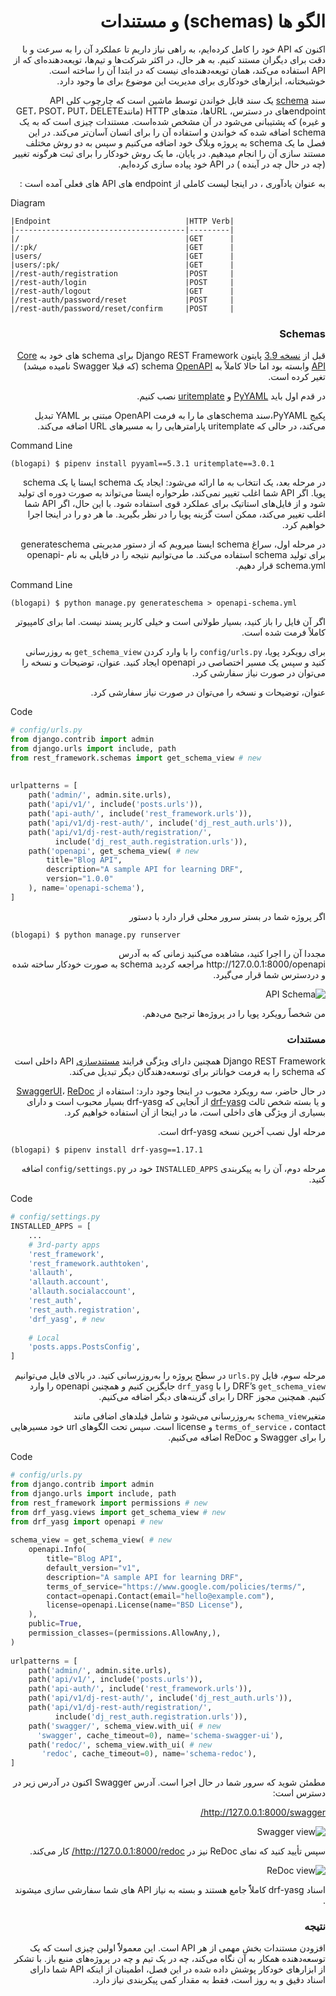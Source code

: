 <div dir="rtl" >
  
# الگو ها (schemas) و مستندات 

اکنون که API خود را کامل کرده‌ایم، به راهی نیاز داریم تا عملکرد آن را به سرعت و با دقت برای دیگران مستند کنیم. 
به هر حال، در اکثر شرکت‌ها و تیم‌ها، تویعه‌دهنده‌ای که از API استفاده می‌کند،
همان تویعه‌دهنده‌ای نیست که در ابتدا آن را ساخته است.
خوشبختانه، ابزارهای خودکاری برای مدیریت این موضوع برای ما وجود دارد.


سند [schema](https://www.django-rest-framework.org/api-guide/schemas/#schema) 
یک سند قابل خواندن توسط ماشین است که چارچوب کلی 
API endpointهای در دسترس، URLها، متدهای HTTP (مانندGET، PSOT، PUT، DELETE و غیره) که پشتیبانی می‌شود در آن مشخص شده‌است.
مستندات چیزی است که به یک schema اضافه شده که خواندن و استفاده آن را برای انسان آسان‌تر می‌کند.
در این فصل ما یک schema به پروژه وبلاگ خود اضافه می‌کنیم و سپس به دو روش مختلف مستند سازی آن را انجام میدهیم.
در پایان، ما یک روش خودکار را برای ثبت هرگونه تغییر  (چه در حال چه در آینده ) در API خود پیاده سازی کرده‌ایم.




به عنوان یادآوری ، در اینجا لیست کاملی از endpoint های API های فعلی آمده است :
<div dir="ltr">
  
Diagram
```code
|Endpoint                              |HTTP Verb|
|--------------------------------------|---------|
|/                                     |GET      |
|/:pk/                                 |GET      |
|users/                                |GET      |
|users/:pk/                            |GET      |
|/rest-auth/registration               |POST     |
|/rest-auth/login                      |POST     |
|/rest-auth/logout                     |GET      |
|/rest-auth/password/reset             |POST     |
|/rest-auth/password/reset/confirm     |POST     |
```
  
</div>


### Schemas
  
  
قبل از 
[نسخه 3.9](https://www.django-rest-framework.org/community/3.9-announcement/)
پایتون
Django REST Framework
برای schema های خود به
[Core API](http://www.coreapi.org/) 
وابسته بود اما حالا کاملاً به schema
[OpenAPI](https://www.openapis.org/)
(که قبلا Swagger نامیده میشد)
تغیر کرده است.
  
در قدم اول باید
[PyYAML](https://pyyaml.org/) 
و
[uritemplate](https://github.com/python-hyper/uritemplate)
نصب کنیم.

پکیج PyYAML،سند schemaهای ما را به فرمت OpenAPI مبتنی بر YAML تبدیل می‌کند،
در حالی که uritemplate پارامترهایی را به مسیرهای URL اضافه می‌کند.
  
<div dir="ltr">
  
Command Line
```shell
(blogapi) $ pipenv install pyyaml==5.3.1 uritemplate==3.0.1
```
  
</div>
  

در مرحله بعد، یک انتخاب به ما ارائه می‌شود: ایجاد یک schema ایستا یا یک schema پویا.
اگر API شما
اغلب تغییر نمی‌کند، طرحواره ایستا می‌تواند به صورت دوره ای تولید شود و از فایل‌های استاتیک برای عملکرد قوی استفاده شود.
با این حال، اگر API شما اغلب تغییر می‌کند، ممکن است گزینه پویا را در نظر بگیرید.
ما هر دو را در اینجا اجرا خواهیم کرد.

در مرحله اول،
سراغ schema ایستا میرویم که از دستور مدیریتی
generateschema
برای تولید schema استفاده می‌کند.
ما می‌توانیم نتیجه را در فایلی به نام
openapi-schema.yml
قرار دهیم.

<div dir="ltr">
  
Command Line
```shell
(blogapi) $ python manage.py generateschema > openapi-schema.yml
```
  
</div>

اگر آن فایل را باز کنید، بسیار طولانی است و خیلی کاربر پسند نیست. اما برای کامپیوتر کاملاً فرمت شده است.
 
برای رویکرد پویا،
`config/urls.py` 
را با وارد کردن
`get_schema_view`
به روزرسانی کنید و سپس یک مسیر اختصاصی در openapi ایجاد کنید.
عنوان، توضیحات و نسخه را می‌توان در صورت نیاز سفارشی کرد.

عنوان، توضیحات و نسخه را می‌توان در صورت نیاز سفارشی کرد.

<div dir="ltr">
  
Code
```python
# config/urls.py
from django.contrib import admin
from django.urls import include, path
from rest_framework.schemas import get_schema_view # new
  
  
urlpatterns = [
    path('admin/', admin.site.urls),
    path('api/v1/', include('posts.urls')),
    path('api-auth/', include('rest_framework.urls')),
    path('api/v1/dj-rest-auth/', include('dj_rest_auth.urls')),
    path('api/v1/dj-rest-auth/registration/',
          include('dj_rest_auth.registration.urls')),
    path('openapi', get_schema_view( # new
        title="Blog API",
        description="A sample API for learning DRF",
        version="1.0.0"
    ), name='openapi-schema'),
]

```
  
</div>
  
اگر پروژه شما در بستر سرور محلی قرار دارد با دستور
<div dir="ltr">

```shell
(blogapi) $ python manage.py runserver 
```

</div>
مجددا آن را اجرا کنید، مشاهده می‌کنید زمانی که به آدرس
http://127.0.0.1:8000/openapi
مراجعه کردید schema به صورت خودکار ساخته شده و دردسترس شما قرار می‌گیرد.


![API Schema](images/1.jpg)
  
من شخصاً رویکرد پویا را در پروژه‌ها ترجیح می‌دهم.



### مستندات  


Django REST Framework 
همچنین دارای ویژگی
فرایند [مستندسازی](https://www.django-rest-framework.org/topics/documenting-your-api/)
API
داخلی است که schema را به فرمت خواناتر برای توسعه‌دهندگان دیگر تبدیل می‌کند.


در حال حاضر، سه رویکرد محبوب در اینجا وجود دارد:
استفاده از
[SwaggerUI](https://swagger.io/tools/swagger-ui/)،
[ReDoc](https://github.com/Rebilly/ReDoc) و
یا بسته شخص ثالث
[drf-yasg](https://drf-yasg.readthedocs.io/en/stable/)
 از آنجایی که drf-yasg بسیار محبوب است و دارای بسیاری از ویژگی های داخلی است، ما در اینجا از آن استفاده خواهیم کرد.

مرحله اول نصب آخرین نسخه drf-yasg است.
<div dir="ltr">

```shell
(blogapi) $ pipenv install drf-yasg==1.17.1
```

</div>
  
مرحله دوم، آن را به پیکربندی `INSTALLED_APPS` خود در `config/settings.py` اضافه کنید.


  
<div dir="ltr">
  
Code
```python
# config/settings.py
INSTALLED_APPS = [
    ...
    # 3rd-party apps
    'rest_framework',
    'rest_framework.authtoken',
    'allauth',
    'allauth.account',
    'allauth.socialaccount',
    'rest_auth',
    'rest_auth.registration',
    'drf_yasg', # new
  
    # Local
    'posts.apps.PostsConfig',
]
```
  
</div>
  

مرحله سوم، فایل `urls.py` در سطح پروژه را به‌روزرسانی کنید.
در بالای فایل می‌توانیم
DRF’s `get_schema_view` 
را با `drf_yasg` جایگزین کنیم
و همچنین openapi را وارد کنیم.
همچنین مجوز DRF را برای گزینه‌های دیگر اضافه می‌کنیم.


متغیر`schema_view`
به‌روزرسانی می‌شود
و شامل فیلدهای اضافی مانند
`terms_of_service` 
، contact
و license است.
سپس تحت الگوهای url خود مسیرهایی را برای Swagger و ReDoc اضافه می‌کنیم.
 
<div dir="ltr">
  
Code
```python
# config/urls.py
from django.contrib import admin
from django.urls import include, path
from rest_framework import permissions # new
from drf_yasg.views import get_schema_view # new
from drf_yasg import openapi # new
  
schema_view = get_schema_view( # new
    openapi.Info(
        title="Blog API",
        default_version="v1",
        description="A sample API for learning DRF",
        terms_of_service="https://www.google.com/policies/terms/",
        contact=openapi.Contact(email="hello@example.com"),
        license=openapi.License(name="BSD License"),
    ),
    public=True,
    permission_classes=(permissions.AllowAny,),
)
  
urlpatterns = [
    path('admin/', admin.site.urls),
    path('api/v1/', include('posts.urls')),
    path('api-auth/', include('rest_framework.urls')),
    path('api/v1/dj-rest-auth/', include('dj_rest_auth.urls')),
    path('api/v1/dj-rest-auth/registration/',
          include('dj_rest_auth.registration.urls')),
    path('swagger/', schema_view.with_ui( # new
      'swagger', cache_timeout=0), name='schema-swagger-ui'),
    path('redoc/', schema_view.with_ui( # new
       'redoc', cache_timeout=0), name='schema-redoc'),
]
```
  
</div>

مطمئن شوید که سرور شما در حال اجرا است. آدرس Swagger اکنون در آدرس زیر در دسترس است:

http://127.0.0.1:8000/swagger/
  
![Swagger view](images/2.jpg)
  

سپس تأیید کنید که نمای
ReDoc نیز در
http://127.0.0.1:8000/redoc/
کار می‌کند.
  
  
![ReDoc view](images/3.jpg)
  
اسناد drf-yasg کاملاًً جامع هستند و بسته به نیاز API های شما سفارشی سازی میشوند .

### نتیجه 

افزودن مستندات بخش مهمی از هر API است.
این معمولاًً اولین چیزی است که یک توسعه‌دهنده همکار به آن نگاه می‌کند،
چه در یک تیم و چه در پروژه‌های منبع باز.
با تشکر از ابزارهای خودکار پوشش داده شده در این فصل،
اطمینان از اینکه API شما دارای اسناد دقیق و به روز است، فقط به مقدار کمی پیکربندی نیاز دارد.


</div>



  
  
